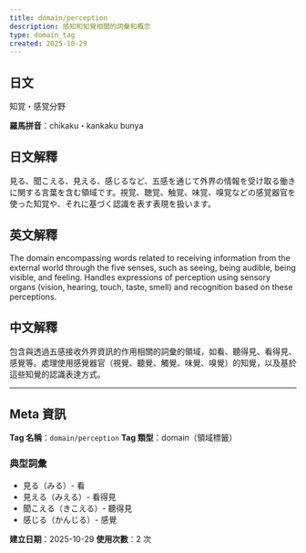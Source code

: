 ```yaml
---
title: domain/perception
description: 感知和知覺相關的詞彙和概念
type: domain_tag
created: 2025-10-29
---
```


## 日文
知覚・感覚分野

**羅馬拼音**：chikaku・kankaku bunya

## 日文解釋
見る、聞こえる、見える、感じるなど、五感を通じて外界の情報を受け取る働きに関する言葉を含む領域です。視覚、聴覚、触覚、味覚、嗅覚などの感覚器官を使った知覚や、それに基づく認識を表す表現を扱います。

## 英文解釋
The domain encompassing words related to receiving information from the external world through the five senses, such as seeing, being audible, being visible, and feeling. Handles expressions of perception using sensory organs (vision, hearing, touch, taste, smell) and recognition based on these perceptions.

## 中文解釋
包含與透過五感接收外界資訊的作用相關的詞彙的領域，如看、聽得見、看得見、感覺等。處理使用感覺器官（視覺、聽覺、觸覺、味覺、嗅覺）的知覺，以及基於這些知覺的認識表達方式。

---

## Meta 資訊

**Tag 名稱**：`domain/perception`
**Tag 類型**：domain（領域標籤）

### 典型詞彙
- 見る（みる）- 看
- 見える（みえる）- 看得見
- 聞こえる（きこえる）- 聽得見
- 感じる（かんじる）- 感覺

**建立日期**：2025-10-29
**使用次數**：2 次
